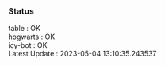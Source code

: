 ### Status


table : OK  
hogwarts : OK  
icy-bot : OK  
Latest Update : 2023-05-04 13:10:35.243537
